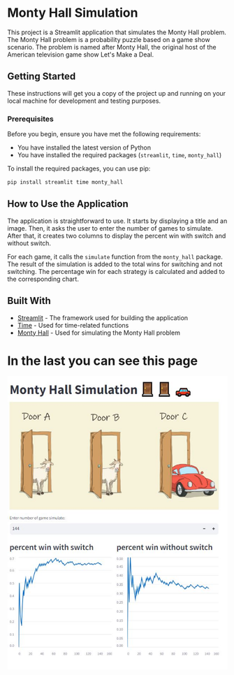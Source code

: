 # Monty Hall Simulation

This project is a Streamlit application that simulates the Monty Hall problem. The Monty Hall problem is a probability puzzle based on a game show scenario. The problem is named after Monty Hall, the original host of the American television game show Let's Make a Deal.

## Getting Started

These instructions will get you a copy of the project up and running on your local machine for development and testing purposes.

### Prerequisites

Before you begin, ensure you have met the following requirements:

- You have installed the latest version of Python
- You have installed the required packages (`streamlit`, `time`, `monty_hall`)

To install the required packages, you can use pip:

```bash
pip install streamlit time monty_hall
```


## How to Use the Application

The application is straightforward to use. It starts by displaying a title and an image. Then, it asks the user to enter the number of games to simulate. After that, it creates two columns to display the percent win with switch and without switch.

For each game, it calls the `simulate` function from the `monty_hall` package. The result of the simulation is added to the total wins for switching and not switching. The percentage win for each strategy is calculated and added to the corresponding chart.

## Built With

- [Streamlit](https://streamlit.io/) - The framework used for building the application
- [Time](https://docs.python.org/3/library/time.html) - Used for time-related functions
- [Monty Hall](https://pypi.org/project/monty-hall/) - Used for simulating the Monty Hall problem


# In the last you can see this page
![pic](./pictures/monty_hall_screen.png)